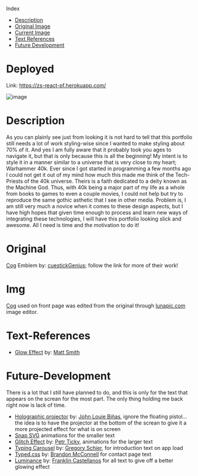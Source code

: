 Index

- [Description](#description)
- [Original Image](#original)
- [Current Image](#img)
- [Text References](#text-references)
- [Future Development](#future-development)

# Deployed

Link: https://zs-react-pf.herokuapp.com/

![image](https://user-images.githubusercontent.com/74688904/108797444-0a886600-7540-11eb-8b2a-6759f51d2524.png)

# Description

As you can plainly see just from looking it is not hard to tell that this portfolio still needs a lot of work styling-wise since I wanted to make styling about 70% of it. And yes I am fully aware that it probably took you ages to navigate it, but that is only because this is all the beginning! My intent is to style it in a manner similar to a universe that is very close to my heart; Warhammer 40k. Ever since I got started in programming a few months ago I could not get it out of my mind how much this made me think of the Tech-Priests of the 40k universe. Theirs is a faith dedicated to a deity known as the Machine God. Thus, with 40k being a major part of my life as a whole from books to games to even a couple movies, I could not help but try to reproduce the same gothic asthetic that I see in other media. Problem is, I am still very much a novice when it comes to these design aspects, but I have high hopes that given time enough to process and learn new ways of integrating these technologies, I will have this portfolio looking slick and awesome. All I need is time and the motivation to do it!

# Original

[Cog](https://user-images.githubusercontent.com/74688904/108564713-6771eb00-72b8-11eb-840b-8dd56afbc3a3.png) Emblem by: [cuestickGenius](https://www.deviantart.com/cuestickgenius); follow the link for more of their work!

# Img

[Cog](./src/cog_mechanicus_v2.png) used on front page was edited from the original through [lunapic.com](https://www9.lunapic.com/editor/) image editor.

# Text-References

- [Glow Effect](https://codepen.io/AllThingsSmitty/pen/VzXrgY) by: [Matt Smith](https://codepen.io/AllThingsSmitty)

# Future-Development

There is a lot that I still have planned to do, and this is only for the text that appears on the screan for the most part. The only thing holding me back right now is lack of time.

- [Holographic projector](https://codepen.io/johnlouie04/pen/NeJBwO) by: [John Louie Biñas](https://codepen.io/johnlouie04), ignore the floating pistol... the idea is to have the projector at the bottom of the screan to give it a more projected effect for what is on screen
- [Snap SVG](http://snapsvg.io/) animations for the smaller text
- [Glitch Effect](https://ihatetomatoes.net/how-to-create-css-glitch-effect/) by: [Petr Ticky](https://ihatetomatoes.net/the-best-of/), animations for the larger text
- [Typing Carousel](https://codepen.io/gschier/pen/jkivt) by: [Gregory Schier](https://codepen.io/gschier), for introduction text on app load
- [Typed.css](https://codepen.io/brandonmcconnell/pen/bZqGdw) by: [Brandon McConnell](https://codepen.io/brandonmcconnell) for contact page text
- [Luminance](https://codepen.io/onecastell/pen/VwZWBvr) by: [Franklin Castellanos](https://codepen.io/onecastell) for all text to give off a better glowing effect

<!-- ===========================================================================================TODO List=========================================================================== -->
<!-- //TODO: cog loading icon -->
<!-- /X/TODO: front page load animation for cog image -->
<!-- /X/TODO: front page text animation -->
<!-- /X/TODO: fade-in buttons for navigation (possible pixel animation?) -->
<!-- //TODO: About/Work-History/Future-Plans page (possible reuse of binary to text animations, must contain self-image) -->
<!-- //TODO: Examples of my work page with hover animations (possible 3d) -->
<!-- /X/TODO: contact page -->
<!-- //TODO: holographic; black background, green and/or brightly colored text -->
<!-- //TODO: font style must have a gothic feel to it when converted from binary -->
<!-- ================================================================================================================================================================================ -->
